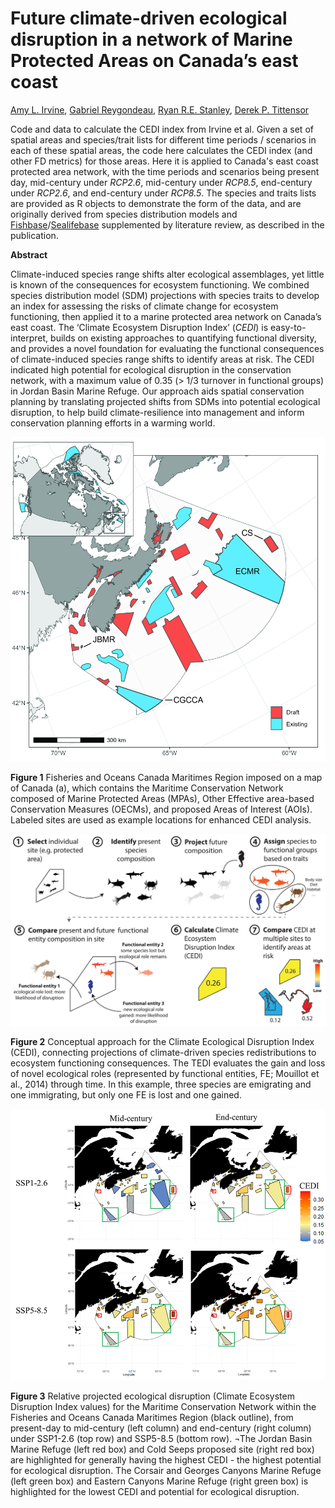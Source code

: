 # **Future climate-driven ecological disruption in a network of Marine Protected Areas on Canada’s east coast**

[Amy L. Irvine](https://oceansnorth.org/our-team/), [Gabriel Reygondeau](https://idsc.miami.edu/gabriel-reygondeau/), [Ryan R.E. Stanley](https://www.researchgate.net/profile/Ryan-Stanley), [Derek P. Tittensor](https://www.fomelab.org/our-people-1/derek-tittensor)

Code and data to calculate the CEDI index from Irvine et al. Given a set of spatial areas and species/trait lists for different time periods / scenarios in each of these spatial areas, the code here calculates the CEDI index (and other FD metrics) for those areas. Here it is applied to Canada's east coast protected area network, with the time periods and scenarios being present day, mid-century under _RCP2.6_, mid-century under _RCP8.5_, end-century under _RCP2.6_, and end-century under _RCP8.5_. The species and traits lists are provided as R objects to demonstrate the form of the data, and are originally derived from species distribution models and [Fishbase](https://fishbase.se/)/[Sealifebase](https://www.sealifebase.se/) supplemented by literature review, as described in the publication.

**Abstract**

Climate-induced species range shifts alter ecological assemblages, yet little is known of the consequences for ecosystem functioning. We combined species distribution model (SDM) projections with species traits to develop an index for assessing the risks of climate change for ecosystem functioning, then applied it to a marine protected area network on Canada’s east coast. The ‘Climate Ecosystem Disruption Index’ (_CEDI_) is easy-to-interpret, builds on existing approaches to quantifying functional diversity, and provides a novel foundation for evaluating the functional consequences of climate-induced species range shifts to identify areas at risk. The CEDI indicated high potential for ecological disruption in the conservation network, with a maximum value of 0.35 (> 1/3 turnover in functional groups) in Jordan Basin Marine Refuge. Our approach aids spatial conservation planning by translating projected shifts from SDMs into potential ecological disruption, to help build climate-resilience into management and inform conservation planning efforts in a warming world.

![ ](/output/Figure1.jpg)

__Figure 1__ Fisheries and Oceans Canada Maritimes Region imposed on a map of Canada (a), which contains the Maritime Conservation Network composed of Marine Protected Areas (MPAs), Other Effective area-based Conservation Measures (OECMs), and proposed Areas of Interest (AOIs). Labeled sites are used as example locations for enhanced CEDI analysis. 

![](/output/Fig2.png)

__Figure 2__ Conceptual approach for the Climate Ecological Disruption Index (CEDI), connecting projections of climate-driven species redistributions to ecosystem functioning consequences. The TEDI evaluates the gain and loss of novel ecological roles (represented by functional entities, FE; Mouillot et al., 2014) through time. In this example, three species are emigrating and one immigrating, but only one FE is lost and one gained.

![](/output/Fig3.png)

__Figure 3__ Relative projected ecological disruption (Climate Ecosystem Disruption Index values) for the Maritime Conservation Network within the Fisheries and Oceans Canada Maritimes Region (black outline), from present-day to mid-century (left column) and end-century (right column) under SSP1-2.6 (top row) and SSP5-8.5 (bottom row). ¬The Jordan Basin Marine Refuge (left red box) and Cold Seeps proposed site (right red box) are highlighted for generally having the highest CEDI - the highest potential for ecological disruption. The Corsair and Georges Canyons Marine Refuge (left green box) and Eastern Canyons Marine Refuge (right green box) is highlighted for the lowest CEDI and potential for ecological disruption.